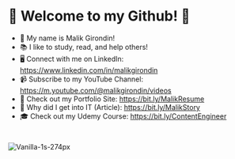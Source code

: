 # 🎉 Welcome to my Github! 🎉
* 🦋 My name is Malik Girondin!
* 📚 I like to study, read, and help others!
* 🖥 Connect with me on LinkedIn: https://www.linkedin.com/in/malikgirondin
* 📹 Subscribe to my YouTube Channel: https://m.youtube.com/@malikgirondin/videos
* 🎨 Check out my Portfolio Site: https://bit.ly/MalikResume
* 🌟 Why did I get into IT (Article): https://bit.ly/MalikStory
* 🎓 Check out my Udemy Course: https://bit.ly/ContentEngineer

#
![Vanilla-1s-274px](https://github.com/Malik-Girondin/Malik-Girondin/assets/132381912/da045328-ed63-48d8-806f-deb1439b495d)


